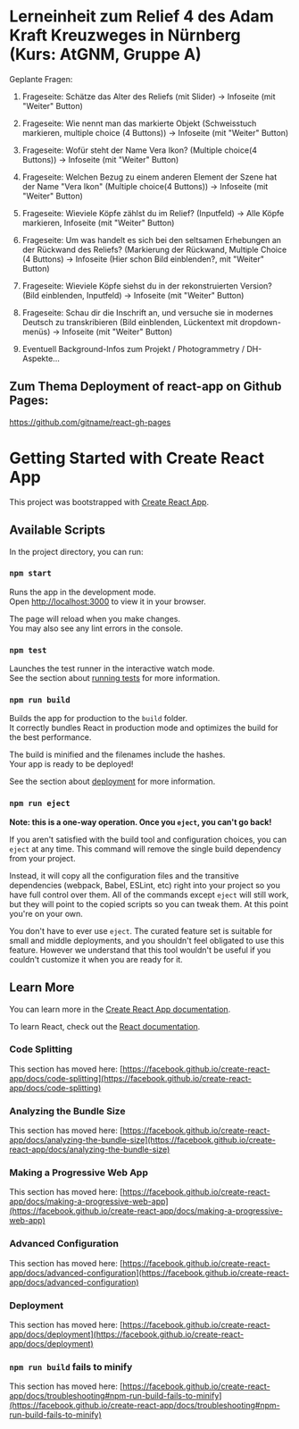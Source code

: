 # Lerneinheit zum Relief 4 des Adam Kraft Kreuzweges in Nürnberg (Kurs: AtGNM, Gruppe A)

Geplante Fragen:
1. Frageseite: Schätze das Alter des Reliefs (mit Slider)
  -> Infoseite (mit "Weiter" Button)
2. Frageseite: Wie nennt man das markierte Objekt (Schweisstuch markieren, multiple choice (4 Buttons))
  -> Infoseite (mit "Weiter" Button)
3. Frageseite: Wofür steht der Name Vera Ikon? (Multiple choice(4 Buttons))
  -> Infoseite (mit "Weiter" Button)
4. Frageseite: Welchen Bezug zu einem anderen Element der Szene hat der Name "Vera Ikon" (Multiple choice(4 Buttons))
  -> Infoseite (mit "Weiter" Button)
5. Frageseite: Wieviele Köpfe zählst du im Relief? (Inputfeld)
  -> Alle Köpfe markieren, Infoseite (mit "Weiter" Button)
6. Frageseite: Um was handelt es sich bei den seltsamen Erhebungen an der Rückwand des Reliefs? (Markierung der Rückwand, Multiple Choice (4 Buttons)
  -> Infoseite (Hier schon Bild einblenden?, mit "Weiter" Button)
7. Frageseite: Wieviele Köpfe siehst du in der rekonstruierten Version? (Bild einblenden, Inputfeld)
  -> Infoseite (mit "Weiter" Button)
8. Frageseite: Schau dir die Inschrift an, und versuche sie in modernes Deutsch zu transkribieren (Bild einblenden, Lückentext mit dropdown-menüs)
  -> Infoseite (mit "Weiter" Button)

9. Eventuell Background-Infos zum Projekt / Photogrammetry / DH-Aspekte...


## Zum Thema Deployment of react-app on Github Pages:
https://github.com/gitname/react-gh-pages


# Getting Started with Create React App

This project was bootstrapped with [Create React App](https://github.com/facebook/create-react-app).

## Available Scripts

In the project directory, you can run:

### `npm start`

Runs the app in the development mode.\
Open [http://localhost:3000](http://localhost:3000) to view it in your browser.

The page will reload when you make changes.\
You may also see any lint errors in the console.

### `npm test`

Launches the test runner in the interactive watch mode.\
See the section about [running tests](https://facebook.github.io/create-react-app/docs/running-tests) for more information.

### `npm run build`

Builds the app for production to the `build` folder.\
It correctly bundles React in production mode and optimizes the build for the best performance.

The build is minified and the filenames include the hashes.\
Your app is ready to be deployed!

See the section about [deployment](https://facebook.github.io/create-react-app/docs/deployment) for more information.

### `npm run eject`

**Note: this is a one-way operation. Once you `eject`, you can't go back!**

If you aren't satisfied with the build tool and configuration choices, you can `eject` at any time. This command will remove the single build dependency from your project.

Instead, it will copy all the configuration files and the transitive dependencies (webpack, Babel, ESLint, etc) right into your project so you have full control over them. All of the commands except `eject` will still work, but they will point to the copied scripts so you can tweak them. At this point you're on your own.

You don't have to ever use `eject`. The curated feature set is suitable for small and middle deployments, and you shouldn't feel obligated to use this feature. However we understand that this tool wouldn't be useful if you couldn't customize it when you are ready for it.

## Learn More

You can learn more in the [Create React App documentation](https://facebook.github.io/create-react-app/docs/getting-started).

To learn React, check out the [React documentation](https://reactjs.org/).

### Code Splitting

This section has moved here: [https://facebook.github.io/create-react-app/docs/code-splitting](https://facebook.github.io/create-react-app/docs/code-splitting)

### Analyzing the Bundle Size

This section has moved here: [https://facebook.github.io/create-react-app/docs/analyzing-the-bundle-size](https://facebook.github.io/create-react-app/docs/analyzing-the-bundle-size)

### Making a Progressive Web App

This section has moved here: [https://facebook.github.io/create-react-app/docs/making-a-progressive-web-app](https://facebook.github.io/create-react-app/docs/making-a-progressive-web-app)

### Advanced Configuration

This section has moved here: [https://facebook.github.io/create-react-app/docs/advanced-configuration](https://facebook.github.io/create-react-app/docs/advanced-configuration)

### Deployment

This section has moved here: [https://facebook.github.io/create-react-app/docs/deployment](https://facebook.github.io/create-react-app/docs/deployment)

### `npm run build` fails to minify

This section has moved here: [https://facebook.github.io/create-react-app/docs/troubleshooting#npm-run-build-fails-to-minify](https://facebook.github.io/create-react-app/docs/troubleshooting#npm-run-build-fails-to-minify)
